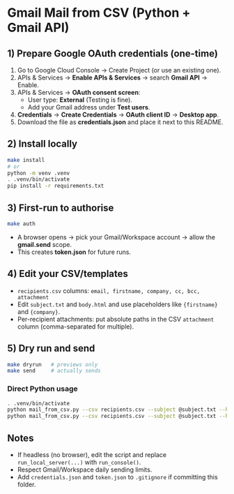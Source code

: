 # Gmail Mail from CSV (Python + Gmail API)

## 1) Prepare Google OAuth credentials (one-time)
1. Go to Google Cloud Console → Create Project (or use an existing one).
2. APIs & Services → **Enable APIs & Services** → search **Gmail API** → Enable.
3. APIs & Services → **OAuth consent screen**:
   - User type: **External** (Testing is fine).
   - Add your Gmail address under **Test users**.
4. **Credentials** → **Create Credentials** → **OAuth client ID** → **Desktop app**.
5. Download the file as **credentials.json** and place it next to this README.

## 2) Install locally
```bash
make install
# or
python -m venv .venv
. .venv/bin/activate
pip install -r requirements.txt
```

## 3) First-run to authorise
```bash
make auth
```
- A browser opens → pick your Gmail/Workspace account → allow the **gmail.send** scope.
- This creates **token.json** for future runs.

## 4) Edit your CSV/templates
- `recipients.csv` columns: `email, firstname, company, cc, bcc, attachment`
- Edit `subject.txt` and `body.html` and use placeholders like `{firstname}` and `{company}`.
- Per-recipient attachments: put absolute paths in the CSV `attachment` column (comma-separated for multiple).

## 5) Dry run and send
```bash
make dryrun   # previews only
make send     # actually sends
```

### Direct Python usage
```bash
. .venv/bin/activate
python mail_from_csv.py --csv recipients.csv --subject @subject.txt --html @body.html --dry_run
python mail_from_csv.py --csv recipients.csv --subject @subject.txt --html @body.html
```

## Notes
- If headless (no browser), edit the script and replace `run_local_server(...)` with `run_console()`.
- Respect Gmail/Workspace daily sending limits.
- Add `credentials.json` and `token.json` to `.gitignore` if committing this folder.
